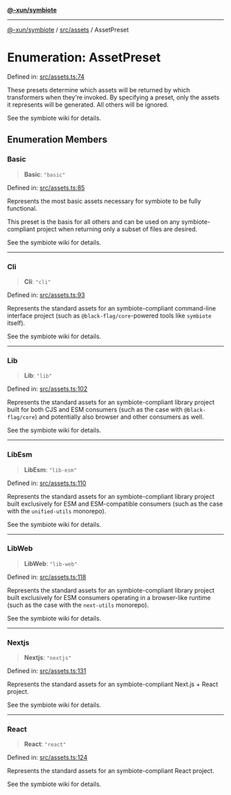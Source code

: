 [**@-xun/symbiote**](../../../README.md)

***

[@-xun/symbiote](../../../README.md) / [src/assets](../README.md) / AssetPreset

# Enumeration: AssetPreset

Defined in: [src/assets.ts:74](https://github.com/Xunnamius/symbiote/blob/138da875f3247f966687e95b91c7caf822df3c49/src/assets.ts#L74)

These presets determine which assets will be returned by which transformers
when they're invoked. By specifying a preset, only the assets it represents
will be generated. All others will be ignored.

See the symbiote wiki for details.

## Enumeration Members

### Basic

> **Basic**: `"basic"`

Defined in: [src/assets.ts:85](https://github.com/Xunnamius/symbiote/blob/138da875f3247f966687e95b91c7caf822df3c49/src/assets.ts#L85)

Represents the most basic assets necessary for symbiote to be fully
functional.

This preset is the basis for all others and can be used on any
symbiote-compliant project when returning only a subset of files are
desired.

See the symbiote wiki for details.

***

### Cli

> **Cli**: `"cli"`

Defined in: [src/assets.ts:93](https://github.com/Xunnamius/symbiote/blob/138da875f3247f966687e95b91c7caf822df3c49/src/assets.ts#L93)

Represents the standard assets for an symbiote-compliant command-line
interface project (such as `@black-flag/core`-powered tools like `symbiote`
itself).

See the symbiote wiki for details.

***

### Lib

> **Lib**: `"lib"`

Defined in: [src/assets.ts:102](https://github.com/Xunnamius/symbiote/blob/138da875f3247f966687e95b91c7caf822df3c49/src/assets.ts#L102)

Represents the standard assets for an symbiote-compliant library project
built for both CJS and ESM consumers (such as the case with
`@black-flag/core`) and potentially also browser and other consumers as
well.

See the symbiote wiki for details.

***

### LibEsm

> **LibEsm**: `"lib-esm"`

Defined in: [src/assets.ts:110](https://github.com/Xunnamius/symbiote/blob/138da875f3247f966687e95b91c7caf822df3c49/src/assets.ts#L110)

Represents the standard assets for an symbiote-compliant library project
built exclusively for ESM and ESM-compatible consumers (such as the case
with the `unified-utils` monorepo).

See the symbiote wiki for details.

***

### LibWeb

> **LibWeb**: `"lib-web"`

Defined in: [src/assets.ts:118](https://github.com/Xunnamius/symbiote/blob/138da875f3247f966687e95b91c7caf822df3c49/src/assets.ts#L118)

Represents the standard assets for an symbiote-compliant library project
built exclusively for ESM consumers operating in a browser-like runtime
(such as the case with the `next-utils` monorepo).

See the symbiote wiki for details.

***

### Nextjs

> **Nextjs**: `"nextjs"`

Defined in: [src/assets.ts:131](https://github.com/Xunnamius/symbiote/blob/138da875f3247f966687e95b91c7caf822df3c49/src/assets.ts#L131)

Represents the standard assets for an symbiote-compliant Next.js + React
project.

See the symbiote wiki for details.

***

### React

> **React**: `"react"`

Defined in: [src/assets.ts:124](https://github.com/Xunnamius/symbiote/blob/138da875f3247f966687e95b91c7caf822df3c49/src/assets.ts#L124)

Represents the standard assets for an symbiote-compliant React project.

See the symbiote wiki for details.
